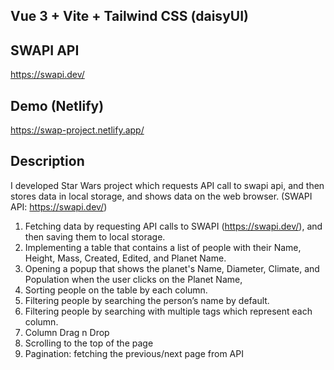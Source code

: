 ## Vue 3 + Vite + Tailwind CSS (daisyUI)

## SWAPI API
https://swapi.dev/

## Demo (Netlify)
https://swap-project.netlify.app/

## Description
I developed Star Wars project which requests API call to swapi api, and then stores data in local storage, and shows data on the web browser. (SWAPI API: https://swapi.dev/)

1. Fetching data by requesting API calls to SWAPI (https://swapi.dev/), and then saving them to local storage.
2. Implementing a table that contains a list of people with their Name, Height, Mass, Created, Edited, and Planet Name.
3. Opening a popup that shows the planet's Name, Diameter, Climate, and Population when the user clicks on the Planet Name, 
4. Sorting people on the table by each column.
5. Filtering people by searching the person’s name by default.
6. Filtering people by searching with multiple tags which represent each column.
7. Column Drag n Drop
8. Scrolling to the top of the page
9. Pagination: fetching the previous/next page from API
